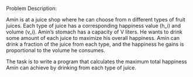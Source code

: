 Problem Description: 


Amin is at a juice shop where he can choose from n different types of fruit juices. Each type of juice has a corresponding happiness value (h_i) and volume (v_i). Amin’s stomach has a capacity of V liters. He wants to drink some amount of each juice to maximize his overall happiness. Amin can drink a fraction of the juice from each type, and the happiness he gains is proportional to the volume he consumes.

The task is to write a program that calculates the maximum total happiness Amin can achieve by drinking from each type of juice.
